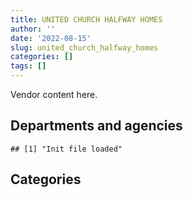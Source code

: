```yaml
---
title: UNITED CHURCH HALFWAY HOMES
author: ''
date: '2022-08-15'
slug: united_church_halfway_homes
categories: []
tags: []
---
```


<script src="/rmarkdown-libs/htmlwidgets/htmlwidgets.js"></script>
<link href="/rmarkdown-libs/datatables-css/datatables-crosstalk.css" rel="stylesheet" />
<script src="/rmarkdown-libs/datatables-binding/datatables.js"></script>
<script src="/rmarkdown-libs/jquery/jquery-3.6.0.min.js"></script>
<link href="/rmarkdown-libs/dt-core-bootstrap/css/dataTables.bootstrap.min.css" rel="stylesheet" />
<link href="/rmarkdown-libs/dt-core-bootstrap/css/dataTables.bootstrap.extra.css" rel="stylesheet" />
<script src="/rmarkdown-libs/dt-core-bootstrap/js/jquery.dataTables.min.js"></script>
<script src="/rmarkdown-libs/dt-core-bootstrap/js/dataTables.bootstrap.min.js"></script>
<link href="/rmarkdown-libs/crosstalk/css/crosstalk.min.css" rel="stylesheet" />
<script src="/rmarkdown-libs/crosstalk/js/crosstalk.min.js"></script>
<script src="/rmarkdown-libs/htmlwidgets/htmlwidgets.js"></script>
<link href="/rmarkdown-libs/datatables-css/datatables-crosstalk.css" rel="stylesheet" />
<script src="/rmarkdown-libs/datatables-binding/datatables.js"></script>
<script src="/rmarkdown-libs/jquery/jquery-3.6.0.min.js"></script>
<link href="/rmarkdown-libs/dt-core-bootstrap/css/dataTables.bootstrap.min.css" rel="stylesheet" />
<link href="/rmarkdown-libs/dt-core-bootstrap/css/dataTables.bootstrap.extra.css" rel="stylesheet" />
<script src="/rmarkdown-libs/dt-core-bootstrap/js/jquery.dataTables.min.js"></script>
<script src="/rmarkdown-libs/dt-core-bootstrap/js/dataTables.bootstrap.min.js"></script>
<link href="/rmarkdown-libs/crosstalk/css/crosstalk.min.css" rel="stylesheet" />
<script src="/rmarkdown-libs/crosstalk/js/crosstalk.min.js"></script>

Vendor content here.

## Departments and agencies

    ## [1] "Init file loaded"

<div id="htmlwidget-1" style="width:100%;height:auto;" class="datatables html-widget"></div>
<script type="application/json" data-for="htmlwidget-1">{"x":{"style":"bootstrap","filter":"none","vertical":false,"data":[["<a href=\"/departments/csc-scc/\">Correctional Service of Canada | Service correctionnel du Canada<\/a>"],["$1,975,492"],["$1,193,272"],["$1,309,854"],["$1,306,275"]],"container":"<table class=\"table table-striped table-hover row-border order-column display\">\n  <thead>\n    <tr>\n      <th>Department<\/th>\n      <th>2017-2018<\/th>\n      <th>2018-2019<\/th>\n      <th>2019-2020<\/th>\n      <th>2020-2021<\/th>\n    <\/tr>\n  <\/thead>\n<\/table>","options":{"order":[[4,"desc"]],"pageLength":10,"autoWidth":true,"columnDefs":[],"orderClasses":false}},"evals":[],"jsHooks":[]}</script>

## Categories

<div id="htmlwidget-2" style="width:100%;height:auto;" class="datatables html-widget"></div>
<script type="application/json" data-for="htmlwidget-2">{"x":{"style":"bootstrap","filter":"none","vertical":false,"data":[["<a href=\"/categories/4_medical/\">4_medical<\/a>"],["$1,975,492"],["$1,193,272"],["$1,309,854"],["$1,306,275"]],"container":"<table class=\"table table-striped table-hover row-border order-column display\">\n  <thead>\n    <tr>\n      <th>Category<\/th>\n      <th>2017-2018<\/th>\n      <th>2018-2019<\/th>\n      <th>2019-2020<\/th>\n      <th>2020-2021<\/th>\n    <\/tr>\n  <\/thead>\n<\/table>","options":{"order":[[4,"desc"]],"pageLength":20,"autoWidth":true,"columnDefs":[],"orderClasses":false,"lengthMenu":[10,20,25,50,100]}},"evals":[],"jsHooks":[]}</script>
